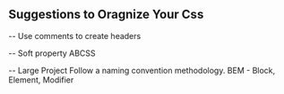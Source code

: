 ## Suggestions to Oragnize Your Css

-- Use comments to create headers

-- Soft property ABCSS

-- Large Project Follow a naming convention methodology. BEM - Block, Element, Modifier
